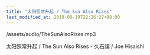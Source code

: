 ```yaml
---
title: "太阳照常升起 / The Sun Also Rises"
last_modified_at: 2019-08-19T22:26:27+08:00
---
```


<p>/assets/audio/TheSunAlsoRises.mp3</p>
太阳照常升起 / The Sun Also Rises  -  久石譲 / Joe Hisaishi

